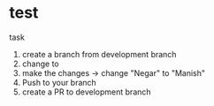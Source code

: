 # test
task 
1. create a branch from development branch 
2. change to <your-branch>
3. make the changes -> change "Negar" to "Manish"
4. Push to your branch 
5. create a PR to development branch